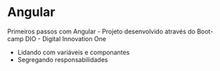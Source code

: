 # Angular
Primeiros passos com Angular - 
Projeto desenvolvido através do Boot-camp DIO - Digital Innovation One
- Lidando com variáveis e componantes
- Segregando responsabilidades

